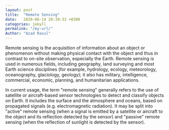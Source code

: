 ```yaml
---
layout: post
title:  "Remote Sensing"
date:   2020-08-14 20:39:33 +0300
categories: jekyll
permalink: "/my-url/"
Author: "Azad Rasul"
---
```

Remote sensing is the acquisition of information about an object or phenomenon without making physical contact with the object and thus in contrast to on-site observation, especially the Earth. Remote sensing is used in numerous fields, including geography, land surveying and most Earth science disciplines (for example, hydrology, ecology, meteorology, oceanography, glaciology, geology); it also has military, intelligence, commercial, economic, planning, and humanitarian applications.

In current usage, the term "remote sensing" generally refers to the use of satellite or aircraft-based sensor technologies to detect and classify objects on Earth. It includes the surface and the atmosphere and oceans, based on propagated signals (e.g. electromagnetic radiation). It may be split into "active" remote sensing (when a signal is emitted by a satellite or aircraft to the object and its reflection detected by the sensor) and "passive" remote sensing (when the reflection of sunlight is detected by the sensor).


[jekyll-docs]: https://jekyllrb.com/docs/home
[jekyll-gh]:   https://github.com/jekyll/jekyll
[jekyll-talk]: https://talk.jekyllrb.com/
